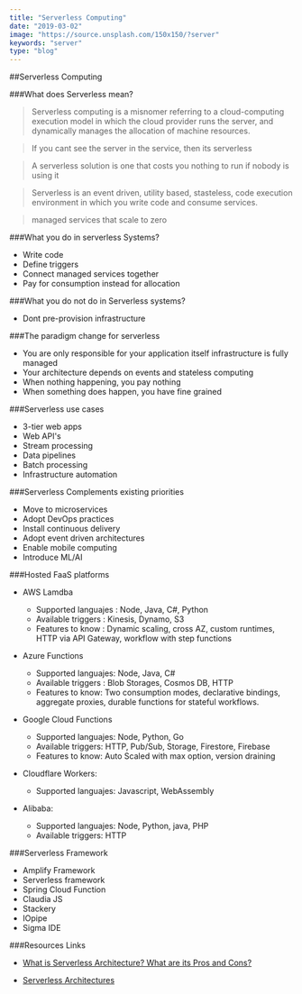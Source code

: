 ```yaml
---
title: "Serverless Computing"
date: "2019-03-02"
image: "https://source.unsplash.com/150x150/?server"
keywords: "server"
type: "blog"
---
```


##Serverless Computing

###What does Serverless mean?

> Serverless computing is a misnomer referring to a cloud-computing execution model in which the cloud provider runs the server, and dynamically manages the allocation of machine resources.

> If you cant see the server in the service, then its serverless

> A serverless solution is one that costs you nothing to run if nobody is using it

> Serverless is an event driven, utility based, stasteless, code execution environment in which you write code and consume services.

> managed services that scale to zero

###What you do in serverless Systems?

- Write code
- Define triggers
- Connect managed services together
- Pay for consumption instead for allocation

###What you do not do in Serverless systems? 

- Dont pre-provision infrastructure

###The paradigm change for serverless

- You are only responsible for your application itself infrastructure is fully managed
- Your architecture depends on events and stateless computing
- When nothing happening, you pay nothing
- When something does happen, you have fine grained

###Serverless use cases

- 3-tier web apps
- Web API's
- Stream processing
- Data pipelines
- Batch processing
- Infrastructure automation

###Serverless Complements existing priorities

- Move to microservices
- Adopt DevOps practices
- Install continuous delivery
- Adopt event driven architectures
- Enable mobile computing
- Introduce ML/AI

###Hosted FaaS platforms

- AWS Lamdba
    - Supported languajes : Node, Java, C#, Python
    - Available triggers : Kinesis, Dynamo, S3
    - Features to know : Dynamic scaling, cross AZ, custom runtimes, HTTP via API Gateway, workflow with step functions

- Azure Functions
    - Supported languajes: Node, Java, C#
    - Available triggers : Blob Storages, Cosmos DB, HTTP
    - Features to know: Two consumption modes, declarative bindings, aggregate proxies, durable functions for stateful workflows.

- Google Cloud Functions
    - Supported languajes: Node, Python, Go
    - Available triggers: HTTP, Pub/Sub, Storage, Firestore, Firebase
    - Features to know: Auto Scaled with max option, version draining

- Cloudflare Workers:
    - Supported languajes: Javascript, WebAssembly

- Alibaba:
    - Supported languajes: Node, Python, java, PHP
    - Available triggers: HTTP

###Serverless Framework

- Amplify Framework
- Serverless framework
- Spring Cloud Function
- Claudia JS
- Stackery
- IOpipe
- Sigma IDE

###Resources Links

- <a href="https://hackernoon.com/what-is-serverless-architecture-what-are-its-pros-and-cons-cc4b804022e9" target="_blank">
    What is Serverless Architecture? What are its Pros and Cons?</a>

- <a href="https://martinfowler.com/articles/serverless.html" target="_blank">Serverless Architectures</a>
